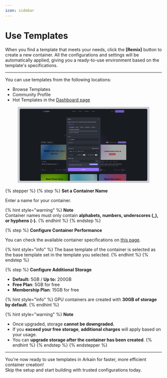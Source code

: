 ```yaml
---
icon: sidebar
---
```


# Use Templates

When you find a template that meets your needs, click the **\[Remix]** button to create a new container. All the configurations and settings will be automatically applied, giving you a ready-to-use environment based on the template's specifications.

***

You can use templates from the following locations:

* Browse Templates&#x20;
* Community Profile
* Hot Templates in the [Dashboard page](../dashboard/)

<figure><img src="../../.gitbook/assets/Use Templates (1).png" alt=""><figcaption></figcaption></figure>

{% stepper %}
{% step %}
**Set a Container Name**

Enter a name for your container.

{% hint style="warning" %}
**Note**\
Container names must only contain **alphabets, numbers, underscores (\_), or hyphens (-).**
{% endhint %}
{% endstep %}

{% step %}
**Configure Container Performance**

You can check the available container specifications on [this page](https://docs.arkain.io/user-guide/dashboard/container/container-specifications).

{% hint style="info" %}
The base template of the container is selected as the base template set in the template you selected.
{% endhint %}
{% endstep %}

{% step %}
**Configure Additional Storage**

* **Default:** 5GB / **Up to:** 200GB
* **Free Plan**: 5GB for free
* **Membership Plan**: 15GB for free

{% hint style="info" %}
GPU containers are created with **30GB of storage by default**.
{% endhint %}

{% hint style="warning" %}
**Note**

* Once upgraded, storage **cannot be downgraded.**
* If you **exceed your free storage**, **additional charges** will apply based on your usage.
* You can **upgrade storage after the container has been created**.
{% endhint %}
{% endstep %}
{% endstepper %}

***

You're now ready to use templates in Arkain for faster, more efficient container creation!\
Skip the setup and start building with trusted configurations today.
